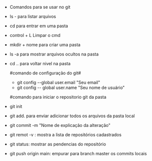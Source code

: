 - Comandos para se usar no git 

- ls - para listar arquivos

- cd para entrar em uma pasta

- control + L Limpar o cmd

- mkdir + nome  para criar uma pasta

- ls -a   para mostrar arquivos ocultos na pasta

- cd .. para voltar nivel na pasta

  #comando de configuração do git#

  - git config --global user.email "Seu email"
  - git config -- global user.name "Seu nome de usuário"

  #comando para iniciar o repositorio git da pasta

- git init

- git add. para  enviar adicionar todos os arquivos da pasta local

- git commit -m "Nome de explicação da alteração"

- git remot -v : mostra a lista de repositórios cadastrados

- git status: mostrar as pendencias do repositório

- git push origin main: empurar para branch master os commits locais

  